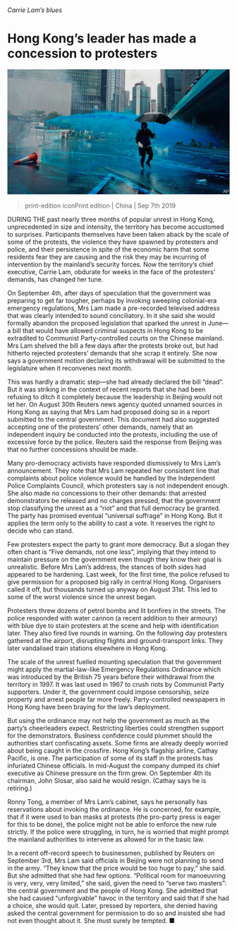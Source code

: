 ###### Carrie Lam’s blues

# Hong Kong’s leader has made a concession to protesters 

![image](images/20190907_CNP001_0.jpg) 

> print-edition iconPrint edition | China | Sep 7th 2019 

DURING THE past nearly three months of popular unrest in Hong Kong, unprecedented in size and intensity, the territory has become accustomed to surprises. Participants themselves have been taken aback by the scale of some of the protests, the violence they have spawned by protesters and police, and their persistence in spite of the economic harm that some residents fear they are causing and the risk they may be incurring of intervention by the mainland’s security forces. Now the territory’s chief executive, Carrie Lam, obdurate for weeks in the face of the protesters’ demands, has changed her tune. 

On September 4th, after days of speculation that the government was preparing to get far tougher, perhaps by invoking sweeping colonial-era emergency regulations, Mrs Lam made a pre-recorded televised address that was clearly intended to sound conciliatory. In it she said she would formally abandon the proposed legislation that sparked the unrest in June—a bill that would have allowed criminal suspects in Hong Kong to be extradited to Communist Party-controlled courts on the Chinese mainland. Mrs Lam shelved the bill a few days after the protests broke out, but had hitherto rejected protesters’ demands that she scrap it entirely. She now says a government motion declaring its withdrawal will be submitted to the legislature when it reconvenes next month. 

This was hardly a dramatic step—she had already declared the bill “dead”. But it was striking in the context of recent reports that she had been refusing to ditch it completely because the leadership in Beijing would not let her. On August 30th Reuters news agency quoted unnamed sources in Hong Kong as saying that Mrs Lam had proposed doing so in a report submitted to the central government. This document had also suggested accepting one of the protesters’ other demands, namely that an independent inquiry be conducted into the protests, including the use of excessive force by the police. Reuters said the response from Beijing was that no further concessions should be made. 

Many pro-democracy activists have responded dismissively to Mrs Lam’s announcement. They note that Mrs Lam repeated her consistent line that complaints about police violence would be handled by the Independent Police Complaints Council, which protesters say is not independent enough. She also made no concessions to their other demands: that arrested demonstrators be released and no charges pressed, that the government stop classifying the unrest as a “riot” and that full democracy be granted. The party has promised eventual “universal suffrage” in Hong Kong. But it applies the term only to the ability to cast a vote. It reserves the right to decide who can stand. 

Few protesters expect the party to grant more democracy. But a slogan they often chant is “Five demands, not one less”, implying that they intend to maintain pressure on the government even though they know their goal is unrealistic. Before Mrs Lam’s address, the stances of both sides had appeared to be hardening. Last week, for the first time, the police refused to give permission for a proposed big rally in central Hong Kong. Organisers called it off, but thousands turned up anyway on August 31st. This led to some of the worst violence since the unrest began. 

Protesters threw dozens of petrol bombs and lit bonfires in the streets. The police responded with water cannon (a recent addition to their armoury) with blue dye to stain protesters at the scene and help with identification later. They also fired live rounds in warning. On the following day protesters gathered at the airport, disrupting flights and ground-transport links. They later vandalised train stations elsewhere in Hong Kong. 

The scale of the unrest fuelled mounting speculation that the government might apply the martial-law-like Emergency Regulations Ordinance which was introduced by the British 75 years before their withdrawal from the territory in 1997. It was last used in 1967 to crush riots by Communist Party supporters. Under it, the government could impose censorship, seize property and arrest people far more freely. Party-controlled newspapers in Hong Kong have been braying for the law’s deployment. 

But using the ordinance may not help the government as much as the party’s cheerleaders expect. Restricting liberties could strengthen support for the demonstrators. Business confidence could plummet should the authorities start confiscating assets. Some firms are already deeply worried about being caught in the crossfire. Hong Kong’s flagship airline, Cathay Pacific, is one. The participation of some of its staff in the protests has infuriated Chinese officials. In mid-August the company dumped its chief executive as Chinese pressure on the firm grew. On September 4th its chairman, John Slosar, also said he would resign. (Cathay says he is retiring.) 

Ronny Tong, a member of Mrs Lam’s cabinet, says he personally has reservations about invoking the ordinance. He is concerned, for example, that if it were used to ban masks at protests (the pro-party press is eager for this to be done), the police might not be able to enforce the new rule strictly. If the police were struggling, in turn, he is worried that might prompt the mainland authorities to intervene as allowed for in the basic law. 

In a recent off-record speech to businessmen, published by Reuters on September 3rd, Mrs Lam said officials in Beijing were not planning to send in the army. “They know that the price would be too huge to pay,” she said. But she admitted that she had few options. “Political room for manoeuvring is very, very, very limited,” she said, given the need to “serve two masters”: the central government and the people of Hong Kong. She admitted that she had caused “unforgivable” havoc in the territory and said that if she had a choice, she would quit. Later, pressed by reporters, she denied having asked the central government for permission to do so and insisted she had not even thought about it. She must surely be tempted. ■ 

